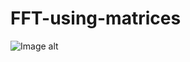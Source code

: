 # FFT-using-matrices
![Image alt](https://github.com/cheeseandmacaroni/FFT-using-matrices/tree/master/images/test1.png)
